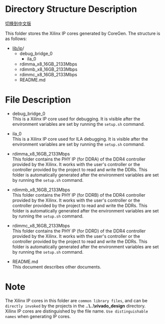# Directory Structure Description

[切换到中文版](./README_CN.md)

This folder stores the Xilinx IP cores generated by CoreGen. The structure is as follows:
* [lib/ip](#lib/ip_dir)/ 
  - debug_bridge_0 				
    - ila_0  				
  - rdimma_x8_16GB_2133Mbps  
  - rdimmb_x8_16GB_2133Mbps
  - rdimmc_x8_16GB_2133Mbps
  - README.md

# File Description
* debug_bridge_0  
  This is a Xilinx IP core used for debugging. It is visible after the environment variables are set by running the `setup.sh` command.  

* ila_0    
  This is a Xilinx IP core used for ILA debugging. It is visible after the environment variables are set by running the `setup.sh` command. 

* rdimma_x8_16GB_2133Mbps  
  This folder contains the PHY IP (for DDRA) of the DDR4 controller provided by the Xilinx. It works with the user's controller or the controller provided by the project to read and write the DDRs. This folder is automatically generated after the environment variables are set by running the `setup.sh` command.  

* rdimmb_x8_16GB_2133Mbps  
  This folder contains the PHY IP (for DDRB) of the DDR4 controller provided by the Xilinx. It works with the user's controller or the controller provided by the project to read and write the DDRs. This folder is automatically generated after the environment variables are set by running the `setup.sh` command.

* rdimmc_x8_16GB_2133Mbps  
   This folder contains the PHY IP (for DDRD) of the DDR4 controller provided by the Xilinx. It works with the user's controller or the controller provided by the project to read and write the DDRs. This folder is automatically generated after the environment variables are set by running the `setup.sh` command.

* README.md   
  This document describes other documents. 

# Note  
The Xilinx IP cores in this folder are `common library files`, and can be `directly invoked` by the projects in the **..\\..\vivado_design** directory.  
Xilinx IP cores are distinguished by the file name. `Use distinguishable names` when generating IP cores.

